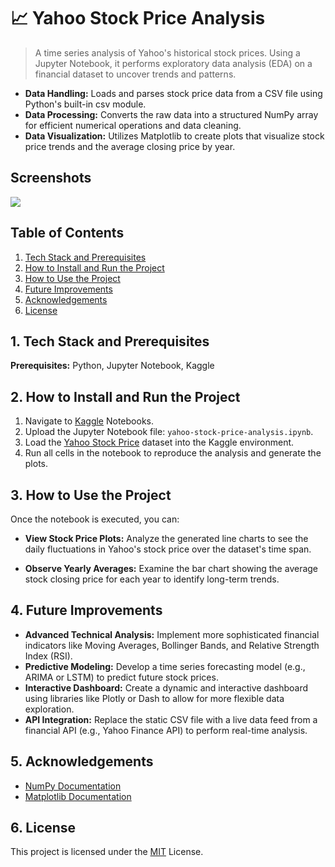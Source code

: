 # 📈 Yahoo Stock Price Analysis 

> A time series analysis of Yahoo's historical stock prices. Using a Jupyter Notebook, it performs exploratory data analysis (EDA) on a financial dataset to uncover trends and patterns.

- **Data Handling:** Loads and parses stock price data from a CSV file using Python's built-in csv module.
- **Data Processing:** Converts the raw data into a structured NumPy array for efficient numerical operations and data cleaning.
- **Data Visualization:** Utilizes Matplotlib to create plots that visualize stock price trends and the average closing price by year.
## Screenshots

![](https://via.placeholder.com/468x300?text=App+Screenshot+Here)
## Table of Contents

1. [Tech Stack and Prerequisites](#1-tech-stack-and-prerequisites)
2. [How to Install and Run the Project](#2-how-to-install-and-run-the-project)
3. [How to Use the Project](#3-how-to-use-the-project)
4. [Future Improvements](#4-future-improvements)
5. [Acknowledgements](#5-acknowledgements)
6. [License](#6-license)
## 1. Tech Stack and Prerequisites

**Prerequisites:** Python, Jupyter Notebook, Kaggle

## 2. How to Install and Run the Project

1. Navigate to [Kaggle](https://www.kaggle.com/) Notebooks.
2. Upload the Jupyter Notebook file: `yahoo-stock-price-analysis.ipynb`.
3. Load the [Yahoo Stock Price](https://www.kaggle.com/datasets/aursalan/yahoo-stock-price) dataset into the Kaggle environment.
4. Run all cells in the notebook to reproduce the analysis and generate the plots.
## 3. How to Use the Project

Once the notebook is executed, you can:

- **View Stock Price Plots:** Analyze the generated line charts to see the daily fluctuations in Yahoo's stock price over the dataset's time span.

- **Observe Yearly Averages:** Examine the bar chart showing the average stock closing price for each year to identify long-term trends.
##  4. Future Improvements

- **Advanced Technical Analysis:** Implement more sophisticated financial indicators like Moving Averages, Bollinger Bands, and Relative Strength Index (RSI).
- **Predictive Modeling:** Develop a time series forecasting model (e.g., ARIMA or LSTM) to predict future stock prices.
- **Interactive Dashboard:** Create a dynamic and interactive dashboard using libraries like Plotly or Dash to allow for more flexible data exploration.
- **API Integration:** Replace the static CSV file with a live data feed from a financial API (e.g., Yahoo Finance API) to perform real-time analysis.
## 5. Acknowledgements

- [NumPy Documentation](https://numpy.org/doc/)
- [Matplotlib Documentation](https://matplotlib.org/stable/index.html)
## 6. License

This project is licensed under the [MIT](LICENSE) License.
